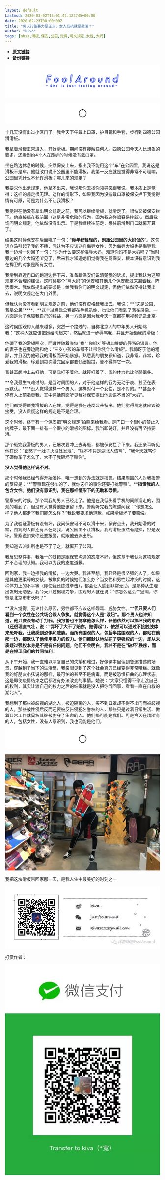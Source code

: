 ```yaml
---
layout: default
Lastmod: 2020-03-02T15:01:42.122745+00:00
date: 2020-02-23T00:00:00Z
title: "男人行使暴力是正义，女人反抗就是撒泼？"
author: "kiva"
tags: [nbsp,滑板,保安,公园,觉得,明文规定,女性,大妈]
---
```


* [**原文链接**](https://mp.weixin.qq.com/s/-mgp4sFU8VlxsmvtSj0dow)
* [**备份链接**](https://archive.li/vJR0x)


![](/images/post/81b220a091590b4461cc38c00ad8d0a4.jpg)

![](/images/post/71554d43791bbe5367e2d7d351f8d9fd.jpg)

十几天没有出过小区门了。我今天下午戴上口罩、护目镜和手套，步行到四德公园滑滑板。  

我拿着滑板正常进入，开始滑板。期间没有接触任何人。四德公园今天人比想象的要多，还看到约4个人在跑步的时候没有戴口罩。

坐在路边休息的时候，突然保安上来，指出我不能用这个“车”在公园里。我说这是滑板不是车。他就改口说不公园里不能滑板。我第一反应就是觉得非常不可理喻，公园里凭什么不允许滑板？哪儿来的规定？

我要求他出示规定，他拿不出来，我说那你去找你领导来跟我说。我本质上是觉得：这样的规定很无理。这样的情形下，如果我因为没有戴口罩被保安拦下我觉得情有可原，可是为什么不让我滑板？

我觉得在他没有拿出明文规定之前，我可以继续滑板，就滑走了。很快又被保安拦下。他直接挡在我前面（这是非常危险的行为，因为我这样很容易摔跤）。然后我询问明文规定，他依然没有出示。于是我继续往前走，想往前滑到门口就离开算了。

结果这时候保安在后面吼了一句：“**你年纪轻轻的，别跟公园里的大妈似的**”。这句话立马引起了我的不适，我认为不应该这样侮辱女性，因为侮辱大妈也是侮辱我。我一边滑一边回了一句：“你为什么要这样侮辱大妈，难道你妈不是大妈吗？”当时旁边的几个大妈还听见了，后来我才知道她们觉得我在骂保安，根本没有意识到我在捍卫的对象是所有女性。

我滑到靠近门口的跑道边停下来，准备跟保安们说清楚我的诉求，提出我认为这项规定不合理的建议。这时候那个“骂大妈”的保安和其他几个保安都过来围着我，阵势很大。我依然提出的要求是：给我看你们的明文规定，但他们依然坚持让我出去，说明文规定在大门外面。

但我认为没有看到明文规定之前，他们没有资格赶我出去。我说：**“这是公园，我是公民”****。**这个过程我全程都在手机录像，也让他们看到了我在录像。一方面是为了保障我自己的权益，另一方面是因为我今天一直都在用视频记录北京。

这时候围观的人越来越多，突然一个路过的、自称北京人的中年男人开始骂我：“这种人就应该把她给拘起来”，然后就进一步辱骂我，并且开始砸我的滑板：

  

他砸了我的滑板两次，而且伴随着类似“我艹你妈x”等极其龌龊的辱骂的语言。他的妻子也在旁边附和他：“三岁小孩的车都不让带你凭什么滑板”。我惊讶于他的粗鄙，并且因为他砸我的滑板而开始暴怒。熟悉我的朋友都知道，我非常，非常，珍爱我的滑板，珍爱到每次滑完回家都要仔细擦拭，舍不得摔它一次。

我甚至想冲上去打他，可是我打不着他。就算打着了，我的体力也比他弱很多。

**令我最生气难过的，是当时周围的人，对于他这样的行为无动于衷、甚至在表示默认。****没人觉得这样一个男人，这样对付一个女性，是不对的。**甚至不停有人上前指责我，其中包括前面听见我对保安提出他言语不当的“大妈”。

他们都觉得砸我滑板的人在理，觉得是我在违反公共秩序。他们觉得规定就应该被接受，没人质疑这样的规定是不是合理。

这个时候，终于有一个保安把“明文规定”拍照来给我看。是门口一个很小的禁止入内牌子，最下面一排有一个很小的滑板的图标。我当即说好，并且没有再坚持要滑。

那个砸完我滑板的男人，还屡次要冲上去再砸，都被保安拦了下来。我还亲耳听见他在说：“正憋了一肚子火没处发泄”、“根本不只是湖北人该骂”、“我今天就骂你了砸你车了怎么了，大不了我砸坏了赔你”。

**没人觉得他这样说不对**。

那个时候我已经气得开始发抖，唯一想到的办法就是报警。结果周围的人对我报警的反应是：**“警察现在够忙的了，就你这样的事你还要打扰警察”。****指责我的人包含女性。她们没有意识到，我在那样情形下的无助和恐惧。**

警察来的时候，那个骂我的男人已经走了。他是在我低头看手机的间隙溜走的，围观的看到了，但没有人觉得他应该留下来。警察听完我的陈述问我：“你想怎么样？他人都走了我们能怎么样？”我说我要求他道歉，如果滑板坏了要赔偿。

为了我验证滑板有没有坏，我问保安可不可以滑十米，保安点头，我开始滑的时候，围观的人群还有人在骂我，说公园里不让滑板。我的滑板虽然有磨损，但是没坏。警察说如果你还要报警，就跟他去派出所。

我知道去派出所也是不了了之，就离开了公园。

我反思整件事，我唯一的过错是跟保安沟通的态度不好，但这基于我认为这项规定并不合理的认知。我可以为我的态度道歉。

回到家，我一边擦我的滑板，一边大哭。我甚至想，我已经是很坚强的人了，如果是其他更柔弱的女孩，被欺负的时候她们怎么办？当女性和男性起冲突的时候，这种体力上的不平等（即使我还练过拳击），都会让人感到非常无助，是那种从生理出发的无助感。我今天只是据理力争，围观的人就在说：“你怎么这么牛逼啊，你爸是北京市市长吗？”

**没人觉得，无论什么原因，男性都不应该这样辱骂、威胁女性。****但只要人们看到一个女性在公共场合跟人争执，就觉得这个人是“泼妇”。那个男人也许知道，他只要没有动手打我，我报警也不能拿他怎么样，但他依然可以损坏我的东西（还很理直气壮，说：“弄坏了大不了赔你，赔得起”）、依然可以通过不接触肢体来恐吓我，让我感到恐惧和威胁。而所有围观的人，包括半路围观的人，都站在他那一边，都默认了他使用暴力的权力。他们都默认地站在了更强权的一边，却从未质疑过强权本身是不是有任何问题。他们不会明白，我并不是在“破坏”秩序，而是在捍卫我们的共同权利。**

从下午开始，我一直难以平复自己的失望和难过，好像课本里读到鲁迅描述的场景，穿越到了当下的生活里，我亲眼见到了这个社会真的已经变得非常糟糕。就像我的好朋友小弦说的那样，最可怕的甚至不是病毒，而是被恐惧扭曲的心理状态。这是即使疫情结束之后都没有办法改变的事情。她说：“大家只懂得不停让渡自己的权利，其实让渡自己的权力之后的结果就是没人把你当回事，看看一直在自救的湖北人”。

我想到了那些被歧视的湖北人，被迫隔离的人，买不到口罩却不得不出门而被歧视的人，那些被性侵后反而还要被反告侵犯名誉权的人，那些只是过着日常生活、做着日常工作就莫名其妙被剥夺了生命的人。他们都可能是我们。可是今天在场所有的人，包括女性，没有人意识到，我也可能是他们。

![](/images/post/3c9259a6ebe1159bac6f9ddc26b603db.jpg)

![](/images/post/8496eda29b2d0ab4cea4a0460630bbb1.jpg)

我把这块滑板带回家那一天，是我人生中最美好的时刻之一

![](/images/post/416b714daddf0707cc49e51383187efb.jpg)

打赏作者：  

![](/images/post/cb5d44a9404fcff90f071495e9ed1307.jpg)

